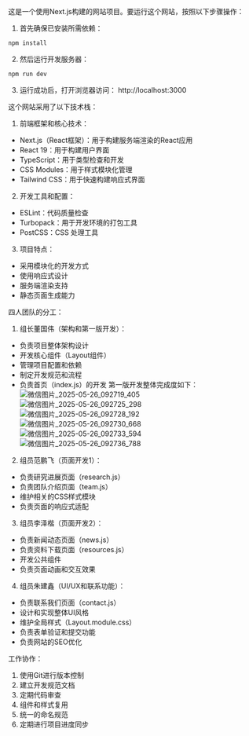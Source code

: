这是一个使用Next.js构建的网站项目。要运行这个网站，按照以下步骤操作：

1. 首先确保已安装所需依赖：

```bash
npm install
```
2. 然后运行开发服务器：

```bash
npm run dev
```
3. 运行成功后，打开浏览器访问： http://localhost:3000

这个网站采用了以下技术栈：
1. 前端框架和核心技术：
- Next.js（React框架）：用于构建服务端渲染的React应用
- React 19：用于构建用户界面
- TypeScript：用于类型检查和开发
- CSS Modules：用于样式模块化管理
- Tailwind CSS：用于快速构建响应式界面

2. 开发工具和配置：
- ESLint：代码质量检查
- Turbopack：用于开发环境的打包工具
- PostCSS：CSS 处理工具

3. 项目特点：
- 采用模块化的开发方式
- 使用响应式设计
- 服务端渲染支持
- 静态页面生成能力

四人团队的分工：

1. 组长董国伟（架构和第一版开发）：
- 负责项目整体架构设计
- 开发核心组件（Layout组件）
- 管理项目配置和依赖
- 制定开发规范和流程
- 负责首页（index.js）的开发
第一版开发整体完成度如下：
![微信图片_2025-05-26_092719_405](https://github.com/user-attachments/assets/f20db89e-9dc1-464b-8d9f-10378beec104)
![微信图片_2025-05-26_092725_298](https://github.com/user-attachments/assets/71f4d269-3653-47bd-8ca9-f811269fd51d)
![微信图片_2025-05-26_092728_192](https://github.com/user-attachments/assets/66c2ca58-dd57-4063-aa58-af2d411bf83b)
![微信图片_2025-05-26_092730_668](https://github.com/user-attachments/assets/faef0561-9ff9-45d3-86a1-39adecc02992)
![微信图片_2025-05-26_092733_594](https://github.com/user-attachments/assets/572f0b2d-43a8-4b23-adbf-d955b34c6846)
![微信图片_2025-05-26_092736_788](https://github.com/user-attachments/assets/b51fea27-8c46-45a2-a621-9a5c12071c24)

2. 组员范鹏飞（页面开发1）：
- 负责研究进展页面（research.js）
- 负责团队介绍页面（team.js）
- 维护相关的CSS样式模块
- 负责页面的响应式适配

3. 组员李泽楷（页面开发2）：
- 负责新闻动态页面（news.js）
- 负责资料下载页面（resources.js）
- 开发公共组件
- 负责页面动画和交互效果

4. 组员朱建鑫（UI/UX和联系功能）：
- 负责联系我们页面（contact.js）
- 设计和实现整体UI风格
- 维护全局样式（Layout.module.css）
- 负责表单验证和提交功能
- 负责网站的SEO优化

工作协作：
1. 使用Git进行版本控制
2. 建立开发规范文档
3. 定期代码审查
4. 组件和样式复用
5. 统一的命名规范
6. 定期进行项目进度同步

        
